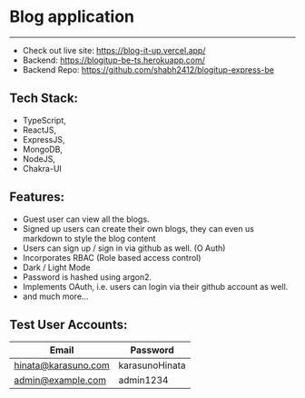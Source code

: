 # Blog application

---

- Check out live site: https://blog-it-up.vercel.app/
- Backend: https://blogitup-be-ts.herokuapp.com/
- Backend Repo: https://github.com/shabh2412/blogitup-express-be

## Tech Stack:

- TypeScript,
- ReactJS,
- ExpressJS,
- MongoDB,
- NodeJS,
- Chakra-UI

## Features:

- Guest user can view all the blogs.
- Signed up users can create their own blogs, they can even us markdown to style the blog content
- Users can sign up / sign in via github as well. (O Auth)
- Incorporates RBAC (Role based access control)
- Dark / Light Mode
- Password is hashed using argon2.
- Implements OAuth, i.e. users can login via their github account as well.
- and much more...

## Test User Accounts:

| Email               | Password       |
| ------------------- | -------------- |
| hinata@karasuno.com | karasunoHinata |
| admin@example.com   | admin1234      |
